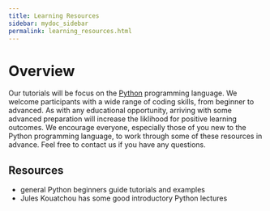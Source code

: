 ```yaml
---
title: Learning Resources
sidebar: mydoc_sidebar
permalink: learning_resources.html
---
```


# Overview

Our tutorials will be focus on the [Python](https://www.python.org/) programming language. We welcome participants with a wide range of coding skills, from beginner to advanced. As with any educational opportunity, arriving with some advanced preparation will increase the liklihood for positive learning outcomes. We encourage everyone, especially those of you new to the Python programming language, to work through some of these resources in advance. Feel free to contact us if you have any questions.

## Resources

* general Python beginners guide tutorials and examples <!-- [here](https://wiki.python.org/moin/BeginnersGuide/Programmers) -->
* Jules Kouatchou has some good introductory Python lectures <!-- [here](https://github.com/rabernat/python_teaching) -->

